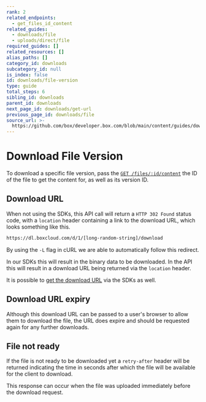```yaml
---
rank: 2
related_endpoints:
  - get_files_id_content
related_guides:
  - downloads/file
  - uploads/direct/file
required_guides: []
related_resources: []
alias_paths: []
category_id: downloads
subcategory_id: null
is_index: false
id: downloads/file-version
type: guide
total_steps: 6
sibling_id: downloads
parent_id: downloads
next_page_id: downloads/get-url
previous_page_id: downloads/file
source_url: >-
  https://github.com/box/developer.box.com/blob/main/content/guides/downloads/file-version.md
---
```

# Download File Version

To download a specific file version, pass the [`GET /files/:id/content`][api]
the ID of the file to get the content for, as well as its version ID.

<Samples id='get_files_id_content' variant='for_version' >

</Samples>

## Download URL

When not using the SDKs, this API call will return a `HTTP 302 Found` status
code, with a `location` header containing a link to the download URL, which
looks something like this.

```sh
https://dl.boxcloud.com/d/1/[long-random-string]/download
```

By using the `-L` flag in cURL we are able to automatically follow this
redirect.

<Message>

In our SDKs this will result in the binary data to be downloaded. In the API
this will result in a download URL being returned via the `location` header.

It is possible to [get the download URL][downloadurl] via the SDKs as well.

</Message>

## Download URL expiry

Although this download URL can be passed to a user's browser to allow them to
download the file, the URL does expire and should be requested again for any
further downloads.

## File not ready

If the file is not ready to be downloaded yet a `retry-after` header will be
returned indicating the time in seconds after which the file will be available
for the client to download.

This response can occur when the file was uploaded immediately before the
download request.

[api]: e://get_files_id_content
[downloadurl]: g://downloads/get-url